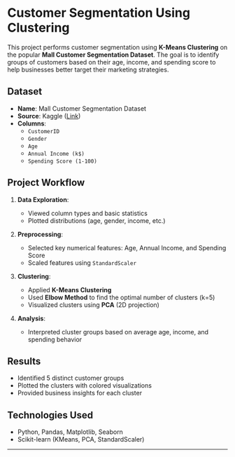 #  Customer Segmentation Using Clustering

This project performs customer segmentation using **K-Means Clustering** on the popular **Mall Customer Segmentation Dataset**. The goal is to identify groups of customers based on their age, income, and spending score to help businesses better target their marketing strategies.

## Dataset

- **Name**: Mall Customer Segmentation Dataset
- **Source**: Kaggle ([Link](https://www.kaggle.com/datasets/vjchoudhary7/customer-segmentation-tutorial))
- **Columns**:
  - `CustomerID`
  - `Gender`
  - `Age`
  - `Annual Income (k$)`
  - `Spending Score (1-100)`

## Project Workflow

1. **Data Exploration**:
   - Viewed column types and basic statistics
   - Plotted distributions (age, gender, income, etc.)

2. **Preprocessing**:
   - Selected key numerical features: Age, Annual Income, and Spending Score
   - Scaled features using `StandardScaler`

3. **Clustering**:
   - Applied **K-Means Clustering**
   - Used **Elbow Method** to find the optimal number of clusters (k=5)
   - Visualized clusters using **PCA** (2D projection)

4. **Analysis**:
   - Interpreted cluster groups based on average age, income, and spending behavior

## Results

- Identified 5 distinct customer groups
- Plotted the clusters with colored visualizations
- Provided business insights for each cluster

## Technologies Used

- Python, Pandas, Matplotlib, Seaborn
- Scikit-learn (KMeans, PCA, StandardScaler)

---

